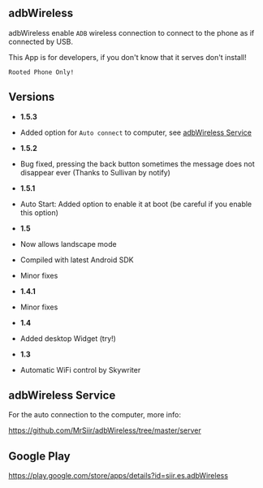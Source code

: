 adbWireless
----------
adbWireless enable `ADB` wireless connection to connect to the phone as if connected by USB.

This App is for developers, if you don't know that it serves don't install!

`Rooted Phone Only!`

Versions
----------
* **1.5.3**
 * Added option for `Auto connect` to computer, see [adbWireless Service](https://github.com/MrSiir/adbWireless#adbwireless-service)

* **1.5.2**
 * Bug fixed, pressing the back button sometimes the message does not disappear ever (Thanks to Sullivan by notify)

* **1.5.1**
 * Auto Start: Added option to enable it at boot (be careful if you enable this option)

* **1.5**
 * Now allows landscape mode
 * Compiled with latest Android SDK
 * Minor fixes

* **1.4.1**
 * Minor fixes

* **1.4**
 * Added desktop Widget (try!)

* **1.3**
 * Automatic WiFi control by Skywriter


adbWireless Service
----------
For the auto connection to the computer, more info:

https://github.com/MrSiir/adbWireless/tree/master/server



Google Play
----------
https://play.google.com/store/apps/details?id=siir.es.adbWireless

